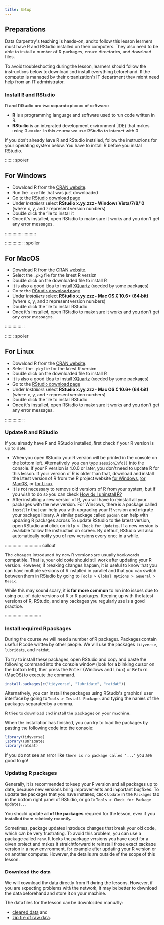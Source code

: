 ```yaml
---
title: Setup
---
```


## Preparations

Data Carpentry's teaching is hands-on, and to follow this lesson
learners must have R and RStudio installed on their computers. They also need
to be able to install a number of R packages, create directories, and download
files.

To avoid troubleshooting during the lesson, learners should follow the
instructions below to download and install everything beforehand.
If the computer is managed by their organization's IT department
they might need help from an IT administrator.

### Install R and RStudio

R and RStudio are two separate pieces of software: 

* **R** is a programming language and software used to run code written in R.
* **RStudio** is an integrated development environment (IDE) that makes using R easier. In this course we use RStudio to interact with R. 
  
If you don't already have R and RStudio installed, follow the instructions for your operating system below.
You have to install R before you install RStudio. 

::::::: spoiler

## For Windows

* Download R from the [CRAN website](https://cran.r-project.org/bin/windows/base/release.htm).
* Run the `.exe` file that was just downloaded
* Go to the [RStudio download page](https://www.rstudio.com/products/rstudio/download/#download)
* Under *Installers* select **RStudio x.yy.zzz - Windows Vista/7/8/10** (where x, y, and z represent version numbers)
* Double click the file to install it
* Once it's installed, open RStudio to make sure it works and you don't get any error messages.
  
:::::::::::::::::::::::::

:::::::::::::::: spoiler

## For MacOS

* Download R from the [CRAN website](https://cran.r-project.org/bin/macosx/).
* Select the `.pkg` file for the latest R version
* Double click on the downloaded file to install R
* It is also a good idea to install [XQuartz](https://www.xquartz.org/) (needed by some packages)
* Go to the [RStudio download page](https://www.rstudio.com/products/rstudio/download/#download)
* Under *Installers* select **RStudio x.yy.zzz - Mac OS X 10.6+ (64-bit)** (where x, y, and z represent version numbers)
* Double click the file to install RStudio
* Once it's installed, open RStudio to make sure it works and you don't get any error messages.

::::::::::::::::

::::::: spoiler

## For Linux 

* Download R from the [CRAN website](https://cran.r-project.org/bin/macosx/).
* Select the `.pkg` file for the latest R version
* Double click on the downloaded file to install R
* It is also a good idea to install [XQuartz](https://www.xquartz.org/) (needed by some packages)
* Go to the [RStudio download page](https://www.rstudio.com/products/rstudio/download/#download)
* Under *Installers* select **RStudio x.yy.zzz - Mac OS X 10.6+ (64-bit)** (where x, y, and z represent version numbers)
* Double click the file to install RStudio
* Once it's installed, open RStudio to make sure it works and you don't get any error messages.

::::::::::::::::

### Update R and RStudio

If you already have R and RStudio installed, first check if your R version is up to date:

* When you open RStudio your R version will be printed in the console on the bottom left. Alternatively, you can type `sessionInfo()` into the console. If your R version is 4.0.0 or later, you don't need to update R for this lesson. If your version of R is older than that, download and install the latest version of R from the R project website [for Windows](https://cran.r-project.org/bin/windows/base/), [for MacOS](https://cran.r-project.org/bin/macosx/), or [for Linux](https://cran.r-project.org/bin/linux/)
* It is not necessary to remove old versions of R from your system, but if you wish to do so you can check [How do I uninstall R?](https://cran.r-project.org/bin/windows/base/rw-FAQ.html#How-do-I-UNinstall-R_003f) 
* After installing a new version of R, you will have to reinstall all your packages with the new version. For Windows, there is a package called `installr` that can help you with upgrading your R version and migrate your package library. A similar package called `pacman` can help with updating R packages across
To update RStudio to the latest version, open RStudio and click on 
`Help > Check for Updates`. If a new version is available follow the 
instruction on screen. By default, RStudio will also automatically notify you 
of new versions every once in a while.

::::::::::::::::::::::::::::: callout

The changes introduced by new R versions are usually backwards-compatible. That is, your old code should still work after updating your R version. However, if breaking changes happen, it is useful to know that you can have multiple versions of R installed in parallel and that you can switch between them in RStudio by going to `Tools > Global Options > General > Basic`.

While this may sound scary, it is **far more common** to run into issues due to using out-of-date versions of R or R packages. Keeping up with the latest versions of R, RStudio, and any packages you regularly use is a good practice.

:::::::::::::::::::::::::::::

### Install required R packages

During the course we will need a number of R packages. Packages contain useful R code written by other people. We will use the packages `tidyverse`, `lubridate`, and `ratdat`. 

To try to install these packages, open RStudio and copy and paste the following command into the console window (look for a blinking cursor on the bottom left), then press the <kbd>Enter</kbd> (Windows and Linux) or <kbd>Return</kbd> (MacOS) to execute the command.

```r
install.packages(c("tidyverse", "lubridate", "ratdat"))
```

Alternatively, you can install the packages using RStudio's graphical user interface by going to `Tools > Install Packages` and typing the names of the packages separated by a comma.

R tries to download and install the packages on your machine. 

When the installation has finished, you can try to load the packages by pasting the following code into the console:

```r
library(tidyverse)
library(lubridate)
library(ratdat)
```

If you do not see an error like `there is no package called ‘...’` you are good to go! 

### Updating R packages

Generally, it is recommended to keep your R version and all packages up to date, because new versions bring improvements and important bugfixes. To update the packages that you have installed, click `Update` in the `Packages` tab in the bottom right panel of RStudio, or go to `Tools > Check for Package Updates...` 

You should update **all of the packages** required for the lesson, even if you installed them relatively recently.

Sometimes, package updates introduce changes that break your old code, which can be very frustrating. To avoid this problem, you can use a package called `renv`. It locks the package versions you have used for a given project and makes it straightforward to reinstall those exact package version in a new environment, for example after updating your R version or on another computer. However, the details are outside of the scope of this lesson.

### Download the data

We will download the data directly from R during the lessons. However, if you are expecting problems with the network, it may be better to download the data beforehand and store it on your machine.

The data files for the lesson can be downloaded manually:

 - [cleaned data](../episodes/data/cleaned/surveys_complete_77_89.csv) and 
 - [zip file of raw data](../episodes/data/new_data.zip).

